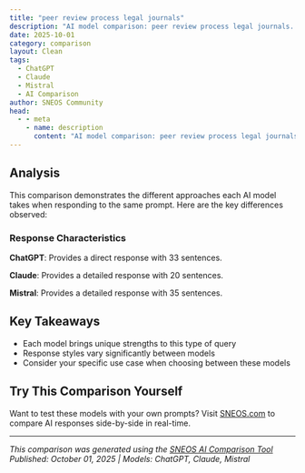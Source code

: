 ```yaml
---
title: "peer review process legal journals"
description: "AI model comparison: peer review process legal journals..."
date: 2025-10-01
category: comparison
layout: Clean
tags:
  - ChatGPT
  - Claude
  - Mistral
  - AI Comparison
author: SNEOS Community
head:
  - - meta
    - name: description
      content: "AI model comparison: peer review process legal journals..."
---
```


<ChatComparison
  title="peer review process legal journals"
  prompt="peer review process legal journals"
  :responses='{"ChatGPT": "The peer review process in legal journals is somewhat different from that in other academic disciplines like the sciences, but many legal journals still use some form of review to ensure quality and credibility. Here\u0027s an overview:\n\n### 1. Types of Legal Journals\n- **Student-Edited Law Reviews:** Many law reviews, especially in the United States (e.g., Harvard Law Review, Yale Law Journal), are edited and managed primarily by law students rather than faculty. Articles are usually selected through an editorial board process rather than formal peer review by external scholars.\n- **Faculty-Edited or Peer-Reviewed Legal Journals:** Some legal journals, particularly outside the U.S., use a peer review process similar to other academic fields, involving expert scholars reviewing submissions.\n\n### 2. Peer Review in Legal Journals\n- **Traditional Peer Review:** In journals that use peer review, submitted manuscripts are sent to experts in the field for evaluation of originality, argument quality, research accuracy, and relevance. Reviewers provide feedback and recommend acceptance, revision, or rejection.\n- **Student Editing Model:** In many U.S. law reviews, decisions are often made by student editors who evaluate based on legal significance, writing quality, and citation support. The process is more editorial than traditional peer review.\n- **Hybrid Models:** Some journals combine student editing with faculty or practitioner reviewers who provide feedback or endorsements.\n\n### 3. The Review Process Steps\n- **Submission:** Authors submit manuscripts electronically.\n- **Initial Screening:** Editors or editorial boards check the submission for relevance, formatting, and basic quality.\n- **Review:** Manuscripts may be sent to external reviewers or assessed internally by editors.\n- **Feedback and Revision:** Authors may be asked to revise their manuscripts based on comments.\n- **Final Decision:** Editors decide to accept, reject, or request further revisions.\n- **Publication:** Accepted articles go through copyediting and are published.\n\n### 4. Challenges and Critiques\n- **Lack of Formal Peer Review:** The predominant student-edited model is sometimes criticized for lacking rigorous academic peer review, potentially affecting article quality.\n- **Speed and Responsiveness:** Student-run journals may have longer publication cycles but also bring fresh perspectives and rigorous editing.\n- **Alternative Review Models:** Some journals are adopting or experimenting with open peer review or more formalized external review processes.\n\n### 5. Tips for Authors\n- Check the submission guidelines to understand the review process of the specific journal.\n- Prepare to engage with editors or reviewers thoughtfully.\n- Consider journals that match your article\u2019s style and argumentation approach.\n\n---\n\nIf you need information about peer review for a specific legal journal or region, please let me know!", "Claude": "# Peer Review Process in Legal Journals\n\nThe peer review process in legal journals varies significantly from other academic disciplines and even within legal academia itself. Here\u0027s a comprehensive overview:\n\n## Types of Legal Journal Peer Review\n\n### 1. **Student-Edited Reviews**\n- **Most common in the US**: Law reviews at American law schools are typically edited by students\n- **Process**: Student editors (usually 2L/3L students) evaluate submissions\n- **Criteria**: Often emphasize prestige of author, topical relevance, and writing quality\n- **Timeline**: Can be lengthy (several months)\n\n### 2. **Faculty-Edited Reviews** \n- **More common internationally** and in specialized US journals\n- **Process**: Faculty members or practicing experts conduct reviews\n- **Criteria**: Focus more heavily on scholarly rigor and original contribution\n- **Examples**: Many European law journals, some US specialty journals\n\n### 3. **Hybrid Models**\n- Combination of faculty oversight with student participation\n- External expert reviewers plus editorial board review\n\n## Typical Peer Review Process\n\n### **Submission Stage**\n1. Initial editorial screening for scope and basic requirements\n2. Plagiarism and conflict of interest checks\n3. Assignment to reviewers (2-3 typically)\n\n### **Review Stage**\n1. **Anonymous review** (single or double-blind)\n2. Reviewers assess:\n - Originality and significance of contribution\n - Legal accuracy and reasoning\n - Methodology (for empirical work)\n - Writing clarity and organization\n - Relevance to journal\u0027s scope\n\n### **Decision Stage**\n- Accept without revision (rare)\n- Accept with minor revisions\n- Major revisions required\n- Reject\n\n### **Revision Process**\n- Author responds to reviewer comments\n- Possible second round of review\n- Final editorial decision\n\n## Key Characteristics of Legal Journal Peer Review\n\n### **Differences from Other Disciplines**\n- **Less standardized** than scientific journals\n- **Greater emphasis** on doctrinal analysis vs. empirical methodology\n- **Varied reviewer qualifications** (students vs. experts)\n- **Different citation practices** and expectations\n\n### **Common Challenges**\n- **Subjectivity** in evaluating legal arguments\n- **Ideological bias** concerns\n- **Time constraints** with student editors\n- **Limited pool** of qualified reviewers in specialized areas\n\n## Quality Assurance Measures\n\n### **Best Practices**\n- Clear review criteria and guidelines\n- Reviewer training (especially for student editors)\n- Conflict of interest policies\n- Appeal processes for rejected submissions\n- Post-publication correction mechanisms\n\n### **Emerging Trends**\n- **Open peer review** experiments\n- **Post-publication review** platforms\n- **Faster turnaround times**\n- **Digital submission systems**\n\n## Variations by Journal Type\n\n### **General Law Reviews**\n- Broader scope, varied reviewer expertise\n- Often prioritize interdisciplinary approaches\n\n### **Specialized Journals**\n- Focused expertise in specific legal areas\n- More technical review standards\n- Smaller reviewer pools\n\n### **International Journals**\n- Cross-jurisdictional considerations\n- Comparative law methodology\n- Multiple legal system expertise required\n\n## Tips for Authors\n\n1. **Know your target journal\u0027s** review process and preferences\n2. **Follow submission guidelines** precisely\n3. **Provide clear legal analysis** and original insights\n4. **Address reviewer comments** thoroughly and professionally\n5. **Consider the journal\u0027s audience** when writing\n\nThe legal journal peer review process continues to evolve, with ongoing debates about student vs. faculty editing, speed vs. thoroughness, and traditional vs. innovative approaches to scholarly legal publishing.", "Mistral": "The peer review process for legal journals is a critical component of ensuring the quality and integrity of published legal scholarship. Here\u0027s a general overview of how it typically works:\n\n### 1. Submission\n- **Initial Submission**: Authors submit their manuscripts to the journal, usually through an online submission system.\n- **Preliminary Screening**: The editorial board or editor-in-chief conducts an initial review to ensure the manuscript meets the journal\u0027s scope and basic submission guidelines.\n\n### 2. Editorial Review\n- **Editorial Assessment**: The editor-in-chief or an associate editor reviews the manuscript to assess its suitability for peer review. This step may involve checking for plagiarism, relevance to the journal\u0027s focus, and adherence to formatting guidelines.\n- **Desk Rejection**: If the manuscript is deemed unsuitable at this stage, it may be rejected without further review.\n\n### 3. Peer Review\n- **Selection of Reviewers**: The editor selects peer reviewers who are experts in the field relevant to the manuscript. Reviewers are typically chosen based on their expertise and availability.\n- **Double-Blind Review**: In many legal journals, a double-blind review process is used, where the identities of both the authors and the reviewers are concealed from each other. This helps to ensure impartiality.\n- **Reviewer Feedback**: Reviewers evaluate the manuscript based on criteria such as originality, significance, methodology, and clarity. They provide detailed feedback and recommendations to the editor.\n\n### 4. Decision Making\n- **Editorial Decision**: Based on the reviewers\u0027 feedback, the editor makes a decision. Possible outcomes include:\n - **Acceptance**: The manuscript is accepted for publication, possibly with minor revisions.\n - **Revisions Required**: The manuscript requires significant revisions before it can be accepted.\n - **Rejection**: The manuscript is rejected, often with feedback on why it was not suitable for publication.\n\n### 5. Revisions\n- **Author Revisions**: If revisions are required, the authors are given a specified period to make the necessary changes and resubmit the manuscript.\n- **Re-Review**: The revised manuscript may be sent back to the original reviewers or new reviewers for further evaluation.\n\n### 6. Final Decision\n- **Acceptance for Publication**: Once the manuscript meets the required standards, it is accepted for publication.\n- **Preparation for Publication**: The manuscript undergoes copyediting, typesetting, and proofreading to ensure it meets the journal\u0027s style and formatting requirements.\n\n### 7. Publication\n- **Online and Print Publication**: The final version of the manuscript is published, often both online and in print.\n- **Indexing**: The article is indexed in relevant databases to ensure it is discoverable by researchers and practitioners.\n\n### Ethical Considerations\n- **Conflict of Interest**: Reviewers and editors must disclose any conflicts of interest that could bias their evaluation.\n- **Confidentiality**: The peer review process is confidential, and reviewers must not share the manuscript or its contents with others.\n- **Plagiarism**: Journals often use plagiarism detection software to ensure the originality of the work.\n\n### Variations\n- **Open Peer Review**: Some journals use an open peer review process, where the identities of the authors and reviewers are known to each other.\n- **Post-Publication Review**: In some cases, articles may be published first and then reviewed by the community, with comments and feedback published alongside the article.\n\nThe peer review process in legal journals is designed to uphold the highest standards of legal scholarship, ensuring that published work is rigorous, original, and significant."}' 
  published-date="22:36"
/>

## Analysis

This comparison demonstrates the different approaches each AI model takes when responding to the same prompt. Here are the key differences observed:

### Response Characteristics

**ChatGPT**: Provides a direct response with 33 sentences. 

**Claude**: Provides a detailed response with 20 sentences. 

**Mistral**: Provides a detailed response with 35 sentences. 

## Key Takeaways

- Each model brings unique strengths to this type of query
- Response styles vary significantly between models
- Consider your specific use case when choosing between these models

## Try This Comparison Yourself

Want to test these models with your own prompts? Visit [SNEOS.com](https://sneos.com) to compare AI responses side-by-side in real-time.

---

*This comparison was generated using the [SNEOS AI Comparison Tool](https://sneos.com)*
*Published: October 01, 2025 | Models: ChatGPT, Claude, Mistral*
